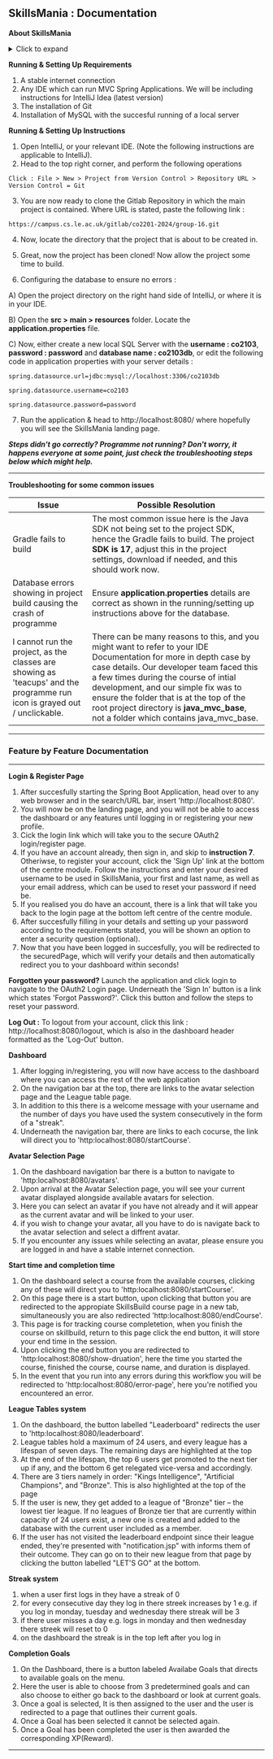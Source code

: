 ## SkillsMania : Documentation
**About SkillsMania**

<details><summary>Click to expand</summary>
SkillsMania is a Spring Boot Web Application, which gamifies elements of IBM SkillsBuild to create a more attractive and engaging learning environment. SkillsMania has not been officially deployed to a live domain as of yet, and is still going through iterations of development, hence there are some additional running instructions to get SkillsMania up and running on your machine.
</details>

**Running & Setting Up Requirements**

1. A stable internet connection
2. Any IDE which can run MVC Spring Applications. We will be including instructions for IntelliJ Idea (latest version)
3. The installation of Git
4. Installation of MySQL with the succesful running of a local server

**Running & Setting Up Instructions**

1. Open IntelliJ, or your relevant IDE. (Note the following instructions are applicable to IntelliJ).
2. Head to the top right corner, and perform the following operations

`Click : File > New > Project from Version Control > Repository URL > Version Control = Git`

3. You are now ready to clone the Gitlab Repository in which the main project is contained. Where URL is stated, paste the following link :

`https://campus.cs.le.ac.uk/gitlab/co2201-2024/group-16.git`

4. Now, locate the directory that the project that is about to be created in.

5. Great, now the project has been cloned! Now allow the project some time to build.

6. Configuring the database to ensure no errors : 

A) Open the project directory on the right hand side of IntelliJ, or where it is in your IDE. 

B) Open the **src > main > resources** folder. Locate the **application.properties** file. 

C) Now, either create a new local SQL Server with the **username : co2103**, **password : password** and **database name : co2103db**, or edit the following code in application properties with your server details : 

```
spring.datasource.url=jdbc:mysql://localhost:3306/co2103db

spring.datasource.username=co2103

spring.datasource.password=password
```
7. Run the application & head to http://localhost:8080/ where hopefully you will see the SkillsMania landing page.

**_Steps didn't go correctly? Programme not running? Don't worry, it happens everyone at some point, just check the troubleshooting steps below which might help._**

------------------------------

**Troubleshooting for some common issues**

| Issue    | Possible Resolution |
| ------ | ------ |
|    Gradle fails to build    | The most common issue here is the Java SDK not being set to the project SDK, hence the Gradle fails to build. The project **SDK is 17**, adjust this in the project settings, download if needed, and this should work now.       |
|   Database errors showing in project build causing the crash of programme     |  Ensure **application.properties** details are correct as shown in the running/setting up instructions above for the database.      |
I cannot run the project, as the classes are showing as 'teacups' and the programme run icon is grayed out / unclickable. | There can be many reasons to this, and you might want to refer to your IDE Documentation for more in depth case by case details. Our developer team faced this a few times during the course of intial development, and our simple fix was to ensure the folder that is at the top of the root project directory is **java_mvc_base**, not a folder which contains java_mvc_base.

---------------------------------------
### Feature by Feature Documentation
---------------------------------------

**Login & Register Page**
1. After succesfully starting the Spring Boot Application, head over to any web browser and in the search/URL bar,
insert 'http://localhost:8080'.
2. You will now be on the landing page, and you will not be able to access the dashboard or any features until logging in or registering your new profile.
3. Cick the login link which will take you to the secure OAuth2 login/register page.
4. If you have an account already, then sign in, and skip to **instruction 7**. Otheriwse, to register your account, click the 'Sign Up' link at the bottom of the centre module. Follow the instructions and enter your desired username to be used in SkillsMania, your first and last name, as well as your email address, which can be used to reset your password if need be.
5. If you realised you do have an account, there is a link that will take you back to the login page at the bottom left centre of the centre module.
6. After succesfully filling in your details and setting up your password according to the requirements stated, you will be shown an option to enter a security question (optional).
7. Now that you have been logged in succesfully, you will be redirected to the securedPage, which will verify your details and then automatically redirect you to your dashboard within seconds!

**Forgotten your password?** Launch the application and click login to navigate to the OAuth2 Login page. Underneath the 'Sign In' button is a link which states 'Forgot Password?'. Click this button and follow the steps to reset your password.

**Log Out :** To logout from your account, click this link : http://localhost:8080/logout, which is also in the dashboard header formatted as the 'Log-Out' button.

**Dashboard**
1. After logging in/registering, you will now have access to the dashboard where you can access the rest of the web application
2. On the navigation bar at the top, there are links to the avatar selection page and the League table page.
3. In addition to this there is a welcome message with your username and the number of days you have used the system consecutively  in the form of a "streak".
4. Underneath the navigation bar, there are links to each cocurse, the link will direct you to 'http:localhost:8080/startCourse'.

**Avatar Selection Page**
1. On the dashboard navigation bar there is a button to navigate to 'http:localhost:8080/avatars'.
2. Upon arrival at the Avatar Selection page, you will see your current avatar displayed alongside available avatars for selection.
3. Here you can select an avatar if you have not already and it will appear as the current avatar and will be linked to your user.
4. if you wish to change your avatar, all you have to do is navigate back to the avatar selection and select a diffrent avatar.
5. If you encounter any issues while selecting an avatar, please ensure you are logged in and have a stable internet connection.

**Start time and completion time**
1. On the dashboard select a course from the available courses, clicking any of these will direct you to 'http:localhost:8080/startCourse'.
2. On this page there is a  start button, upon clicking that button you are redirected to the appropiate SkillsBuild course page in a new tab, simultaneously you are also redirected 'http:localhost:8080/endCourse'.
3. This page is for tracking course completetion, when you finish the course on skillbuild, return to this page click the end button, it will store your end time in the session.
4. Upon clicking the end button you are redirected to 'http:localhost:8080/show-druation', here the time you started the course, finished the course, course name, and duration is displayed.
5. In the event that you run into any errors during this workflow you will be redirected to 'http:localhost:8080/error-page', here you're notified you encountered an error. 

**League Tables system**
1. On the dashboard, the button labelled "Leaderboard" redirects the user to 'http:localhost:8080/leaderboard'.
2. League tables hold a maximum of 24 users, and every league has a lifespan of seven days. The remaining days are highlighted at the top
3. At the end of the lifespan, the top 6 users get promoted to the next tier up if any, and the bottom 6 get relegated vice-versa and accordingly.
4. There are 3 tiers namely in order: "Kings Intelligence", "Artificial Champions", and "Bronze". This is also highlighted at the top of the page
5. If the user is new, they get added to a league of "Bronze" tier – the lowest tier league. If no leagues of Bronze tier that are currently within capacity of 24 users exist, a new one is created and added to the database with the current user included as a member.
6. If the user has not visited the leaderboard endpoint since their league ended, they're presented with "notification.jsp" with informs them of their outcome. They can go on to their new league from that page by clicking the button labelled "LET'S GO" at the bottom.

**Streak system**
1. when a user first logs in they have a streak of 0
2. for every consecutive day they log in there streek increases by 1 e.g. if you log in monday, tuesday and wednesday there streak will be 3
3. if there user misses a day e.g. logs in monday and then wednesday there streek will reset to 0
4. on the dashboard the streak is in the top left after you log in


**Completion Goals**
1. On the Dashboard, there is a button labeled Availabe Goals that directs to available goals on the menu.
2. Here the user is able to choose from 3 predetermined goals and can also choose to either go back to the dashboard or look at current goals.
3. Once a goal is selected, It is then assigned to the user and the user is redirected to a page that outlines their current goals.
4. Once a Goal has been selected it cannot be selected again.
5. Once a Goal has been completed the user is then awarded the corresponding XP(Reward).

---------------------------------------
